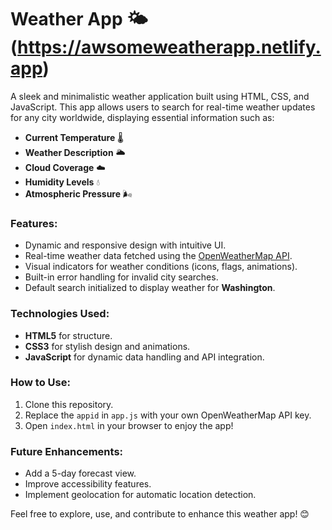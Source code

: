 # Weather App 🌤️(https://awsomeweatherapp.netlify.app)

A sleek and minimalistic weather application built using HTML, CSS, and JavaScript. This app allows users to search for real-time weather updates for any city worldwide, displaying essential information such as:

- **Current Temperature** 🌡️  
- **Weather Description** 🌥️  
- **Cloud Coverage** ☁️  
- **Humidity Levels** 💧  
- **Atmospheric Pressure** 🌬️  

### Features:
- Dynamic and responsive design with intuitive UI.  
- Real-time weather data fetched using the [OpenWeatherMap API](https://openweathermap.org/).  
- Visual indicators for weather conditions (icons, flags, animations).  
- Built-in error handling for invalid city searches.  
- Default search initialized to display weather for **Washington**.  

### Technologies Used:
- **HTML5** for structure.  
- **CSS3** for stylish design and animations.  
- **JavaScript** for dynamic data handling and API integration.  

### How to Use:
1. Clone this repository.  
2. Replace the `appid` in `app.js` with your own OpenWeatherMap API key.  
3. Open `index.html` in your browser to enjoy the app!  

### Future Enhancements:
- Add a 5-day forecast view.  
- Improve accessibility features.  
- Implement geolocation for automatic location detection.  

Feel free to explore, use, and contribute to enhance this weather app! 😊  
